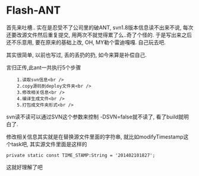 Flash-ANT
=========

首先来吐槽..
实在是忍受不了公司里的破ANT, svn1.8版本信息读不出来不说, 每次还要改源文件然后重复提交, 用两次不就觉得累了么..奇了个怪的.
于是写出来之后还不乐意用, 要在原来的基础上改, OH, MY勒个雷迪嘎嘎. 自己玩去吧.

其实很简单, 以前也写过, 丢的丢扔的扔, 如今来算是补偿自己.

言归正传,此ant一共执行5个步骤
    
        1.读取svn信息<br />
        2.copy源码到deploy文件夹<br />
        3.修改相关信息<br />
        4.编译生成文件<br />
        5.打包成文件夹形式<br />
    
svn读不读可以通过SVN这个参数来控制 -DSVN=false就不读了, 看了build就明白了.

修改相关信息其实就是在替换源文件里面的字符串, 就比如modifyTimestamp这个task吧, 其实源文件里面是这样的
    
    private static const TIME_STAMP:String = '201402101827';
    
这就好理解了吧
